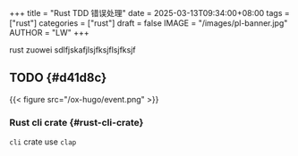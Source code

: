 +++
title = "Rust TDD 错误处理"
date = 2025-03-13T09:34:00+08:00
tags = ["rust"]
categories = ["rust"]
draft = false
IMAGE = "/images/pl-banner.jpg"
AUTHOR = "LW"
+++

rust zuowei sdlfjskafjlsjfksjflsjfksjf


## <span class="org-todo todo TODO">TODO</span>  {#d41d8c}

{{< figure src="/ox-hugo/event.png" >}}


### Rust cli crate {#rust-cli-crate}

`cli` crate use `clap`
